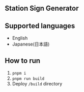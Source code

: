 ## Station Sign Generator

## Supported languages
- English
- Japanese(日本語)

## How to run
1. `pnpm i`
1. `pnpm run build`
1. Deploy `/build` directory